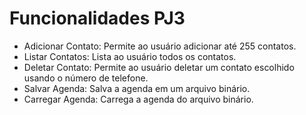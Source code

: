 <h1> Funcionalidades PJ3</h1>
    <ul>
        <li>Adicionar Contato:</strong> Permite ao usuário adicionar até 255 contatos.</li>
        <li>Listar Contatos:</strong> Lista ao usuário todos os contatos.</li>
        <li>Deletar Contato:</strong> Permite ao usuário deletar um contato escolhido usando o número de telefone.</li>
        <li>Salvar Agenda:</strong> Salva a agenda em um arquivo binário.</li>
        <li>Carregar Agenda:</strong> Carrega a agenda do arquivo binário.</li>
    </ul>
